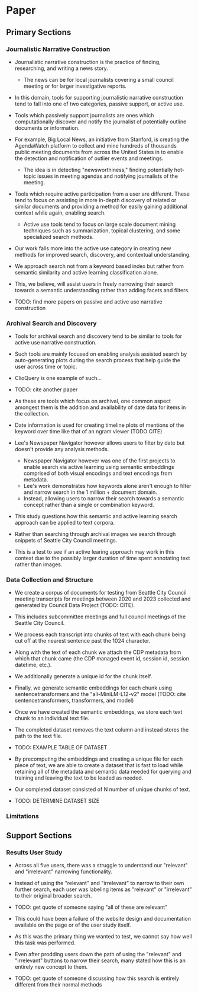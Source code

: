 # Paper

## Primary Sections

### Journalistic Narrative Construction

* Journalistic narrative construction is the practice of finding, researching, and writing a news story.
  * The news can be for local journalists covering a small council meeting or for larger investigative reports.
* In this domain, tools for supporting journalistic narrative construction tend to fall into one of two categories, passive support, or active use.
* Tools which passively support journalists are ones which computationally discover and notify the journalist of potentially outline documents or information.
* For example, Big Local News, an initiative from Stanford, is creating the AgendaWatch platform to collect and mine hundreds of thousands public meeting documents from across the United States in to enable the detection and notification of outlier events and meetings.
  * The idea is in detecting "newsworthiness," finding potentially hot-topic issues in meeting agendas and notifying journalists of the meeting.
* Tools which require active participation from a user are different. These tend to focus on assisting in more in-depth discovery of related or similar documents and providing a method for easily gaining additional context while again, enabling search.
  * Active use tools tend to focus on large scale document mining techniques such as summarization, topical clustering, and some specialized search methods.

* Our work falls more into the active use category in creating new methods for improved search, discovery, and contextual understanding.
* We approach search not from a keyword based index but rather from semantic similarity and active learning classification alone.
* This, we believe, will assist users in freely narrowing their search towards a semantic understanding rather than adding facets and filters.

* TODO: find more papers on passive and active use narrative construction

### Archival Search and Discovery

* Tools for archival search and discovery tend to be similar to tools for active use narrative construction.
* Such tools are mainly focused on enabling analysis assisted search by auto-generating plots during the search process that help guide the user across time or topic.
* ClioQuery is one example of such...
* TODO: cite another paper
* As these are tools which focus on archival, one common aspect amongest them is the addition and availability of date data for items in the collection.
* Date information is used for creating timeline plots of mentions of the keyword over time like that of an ngram viewer (TODO CITE)
* Lee's Newspaper Navigator however allows users to filter by date but doesn't provide any analysis methods.
  * Newspaper Navigator however was one of the first projects to enable search via active learning using semantic embeddings comprised of both visual encodings and text encodings from metadata.
  * Lee's work demonstrates how keywords alone aren't enough to filter and narrow search in the 1 million + document domain.
  * Instead, allowing users to narrow their search towards a semantic concept rather than a single or combination keyword.

* This study questions how this semantic and active learning search approach can be applied to text corpora.
* Rather than searching through archival images we search through snippets of Seattle City Council meetings.
* This is a test to see if an active learing approach may work in this context due to the possibly larger duration of time spent annotating text rather than images.

### Data Collection and Structure

* We create a corpus of documents for testing from Seattle City Council meeting transcripts for meetings between 2020 and 2023 collected and generated by Council Data Project (TODO: CITE).
* This includes subcommittee meetings and full council meetings of the Seattle City Council.
* We process each transcript into chunks of text with each chunk being cut off at the nearest sentence past the 1024 character.
* Along with the text of each chunk we attach the CDP metadata from which that chunk came (the CDP managed event id, session id, session datetime, etc.).
* We additionally generate a unique id for the chunk itself.
* Finally, we generate semantic embeddings for each chunk using sentencetransformers and the "all-MiniLM-L12-v2" model (TODO: cite sentencetransformers, transformers, and model)


* Once we have created the semantic embeddings, we store each text chunk to an individual text file.
* The completed dataset removes the text column and instead stores the path to the text file.

* TODO: EXAMPLE TABLE OF DATASET

* By precomputing the embeddings and creating a unique file for each piece of text, we are able to create a dataset that is fast to load while retaining all of the metadata and semantic data needed for querying and training and leaving the text to be loaded as needed.

* Our completed dataset consisted of N number of unique chunks of text.
* TODO: DETERMINE DATASET SIZE

### Limitations

## Support Sections

### Results User Study

* Across all five users, there was a struggle to understand our "relevant" and "irrelevant" narrowing functionality.
* Instead of using the "relevant" and "irrelevant" to narrow to their own further search, each user was labeling items as "relevant" or "irrelevant" to their original broader search.

* TODO: get quote of someone saying "all of these are relevant"

* This could have been a failure of the website design and documentation available on the page or of the user study itself.

* As this was the primary thing we wanted to test, we cannot say how well this task was performed.

* Even after prodding users down the path of using the "relevant" and "irrelevant" buttons to narrow their search, many stated how this is an entirely new concept to them.

* TODO: get quote of someone discussing how this search is entirely different from their normal methods